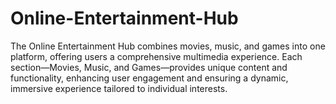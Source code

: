 # Online-Entertainment-Hub
The Online Entertainment Hub combines movies, music, and games into one platform, offering users a comprehensive multimedia experience. Each section—Movies, Music, and Games—provides unique content and functionality, enhancing user engagement and ensuring a dynamic, immersive experience tailored to individual interests.
